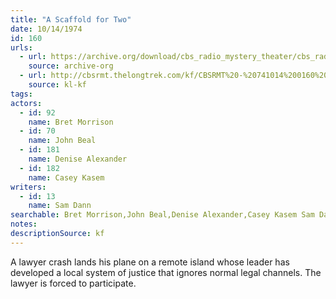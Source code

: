 ```yaml
---
title: "A Scaffold for Two"
date: 10/14/1974
id: 160
urls: 
  - url: https://archive.org/download/cbs_radio_mystery_theater/cbs_radio_mystery_theater-0151-0200.zip/cbs_radio_mystery_theater-0151-0200%2Fcbsrmt_0160_a_scaffold_for_two.mp3
    source: archive-org
  - url: http://cbsrmt.thelongtrek.com/kf/CBSRMT%20-%20741014%200160%20A%20Scaffold%20For%20Two_kf.mp3
    source: kl-kf
tags: 
actors:  
  - id: 92
    name: Bret Morrison  
  - id: 70
    name: John Beal  
  - id: 181
    name: Denise Alexander  
  - id: 182
    name: Casey Kasem
writers:  
  - id: 13
    name: Sam Dann
searchable: Bret Morrison,John Beal,Denise Alexander,Casey Kasem Sam Dann
notes: 
descriptionSource: kf
---
```

A lawyer crash lands his plane on a remote island whose leader has developed a local system of justice that ignores normal legal channels. The lawyer is forced to participate.